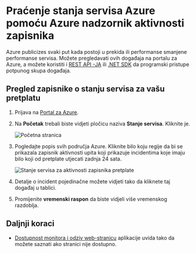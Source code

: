 <properties
    pageTitle="Praćenje stanja servisa Azure pomoću Azure nadzornik aktivnosti zapisnika | Microsoft Azure"
    description="Saznajte kada Azure naišao prekidi performanse smanjene performanse ili servis. "
    authors="rboucher"
    manager="carolz"
    editor=""
    services="monitoring-and-diagnostics"
    documentationCenter="monitoring-and-diagnostics"/>

<tags
    ms.service="monitoring-and-diagnostics"
    ms.workload="na"
    ms.tgt_pltfrm="na"
    ms.devlang="na"
    ms.topic="article"
    ms.date="10/20/2016"
    ms.author="robb"/>

# <a name="track-azure-service-health-using-azure-monitor-activity-logs"></a>Praćenje stanja servisa Azure pomoću Azure nadzornik aktivnosti zapisnika

Azure publicizes svaki put kada postoji u prekida ili performanse smanjene performanse servisa. Možete pregledavati ovih događaja na portalu za Azure, a možete koristiti i [REST API -JA](https://msdn.microsoft.com/library/azure/dn931927.aspx) ili [.NET SDK](https://www.nuget.org/packages/Microsoft.Azure.Insights/) da programski pristupe potpunog skupa događaja.

## <a name="browse-the-service-health-logs-for-your-subscription"></a>Pregled zapisnike o stanju servisa za vašu pretplatu

1. Prijava na [Portal za Azure](https://portal.azure.com/).

2. Na **Početak** trebali biste vidjeti pločicu naziva **Stanje servisa**. Kliknite je.

    ![Početna stranica](./media/insights-service-health/Insights_Home.png)

3. Pogledajte popis svih područja Azure. Kliknite bilo koju regije da bi se prikazala zapisnik aktivnosti upita koji prikazuje incidentima koje imaju bilo koji od pretplate utjecati zadnja 24 sata.

    ![Stanje servisa za aktivnosti zapisnika pretplate](./media/insights-service-health/AzureActivityLogServiceHealth3.png)

4. Detalje o incident pojedinačne možete vidjeti tako da kliknete taj događaj u tablici.

5. Promijenite **vremenski raspon** da biste vidjeli više vremenskog razdoblja.

## <a name="next-steps"></a>Daljnji koraci

* [Dostupnost monitora i odziv web-stranicu](../application-insights/app-insights-monitor-web-app-availability.md) aplikacije uvida tako da možete saznati ako stranici nije dostupno.
